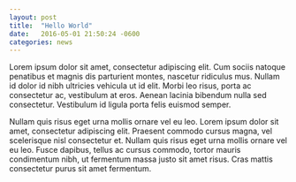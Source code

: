 ```yaml
---
layout: post
title:  "Hello World"
date:   2016-05-01 21:50:24 -0600
categories: news
---
```


Lorem ipsum dolor sit amet, consectetur adipiscing elit. Cum sociis natoque penatibus et magnis dis parturient montes, nascetur ridiculus mus. Nullam id dolor id nibh ultricies vehicula ut id elit. Morbi leo risus, porta ac consectetur ac, vestibulum at eros. Aenean lacinia bibendum nulla sed consectetur. Vestibulum id ligula porta felis euismod semper.

Nullam quis risus eget urna mollis ornare vel eu leo. Lorem ipsum dolor sit amet, consectetur adipiscing elit. Praesent commodo cursus magna, vel scelerisque nisl consectetur et. Nullam quis risus eget urna mollis ornare vel eu leo. Fusce dapibus, tellus ac cursus commodo, tortor mauris condimentum nibh, ut fermentum massa justo sit amet risus. Cras mattis consectetur purus sit amet fermentum.
